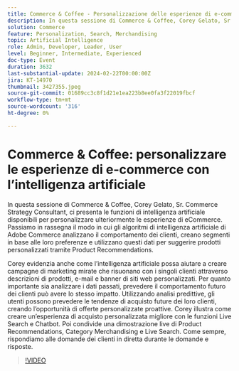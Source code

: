 ```yaml
---
title: Commerce & Coffee - Personalizzazione delle esperienze di e-commerce con l’intelligenza artificiale
description: In questa sessione di Commerce & Coffee, Corey Gelato, Sr. Commerce Strategy Consultant, ci presenta le funzioni di intelligenza artificiale disponibili per personalizzare ulteriormente le esperienze di eCommerce. Passiamo in rassegna il modo in cui gli algoritmi di intelligenza artificiale di Adobe Commerce analizzano il comportamento dei clienti, creano segmenti in base alle loro preferenze e utilizzano questi dati per suggerire prodotti personalizzati tramite Product Recommendations. Corey evidenzia anche come l’intelligenza artificiale possa aiutare a creare campagne di marketing mirate che risuonano con i singoli clienti attraverso descrizioni di prodotti, e-mail e banner di siti web personalizzati. Per quanto importante sia analizzare i dati passati, prevedere il comportamento futuro dei clienti può avere lo stesso impatto. Utilizzando analisi predittive, gli utenti possono prevedere le tendenze di acquisto future dei loro clienti, creando l’opportunità di offerte personalizzate proattive. Corey illustra come creare un’esperienza di acquisto personalizzata migliore con le funzioni Live Search e Chatbot. Poi condivide una dimostrazione live di Product Recommendations, Category Merchandising e Live Search. Come sempre, rispondiamo alle domande dei clienti in diretta durante le domande e risposte.
solution: Commerce
feature: Personalization, Search, Merchandising
topic: Artificial Intelligence
role: Admin, Developer, Leader, User
level: Beginner, Intermediate, Experienced
doc-type: Event
duration: 3632
last-substantial-update: 2024-02-22T00:00:00Z
jira: KT-14970
thumbnail: 3427355.jpeg
source-git-commit: 01689cc3c8f1d21e1ea223b8ee0fa3f22019fbcf
workflow-type: tm+mt
source-wordcount: '316'
ht-degree: 0%

---
```



# Commerce &amp; Coffee: personalizzare le esperienze di e-commerce con l’intelligenza artificiale

In questa sessione di Commerce &amp; Coffee, Corey Gelato, Sr. Commerce Strategy Consultant, ci presenta le funzioni di intelligenza artificiale disponibili per personalizzare ulteriormente le esperienze di eCommerce. Passiamo in rassegna il modo in cui gli algoritmi di intelligenza artificiale di Adobe Commerce analizzano il comportamento dei clienti, creano segmenti in base alle loro preferenze e utilizzano questi dati per suggerire prodotti personalizzati tramite Product Recommendations.

Corey evidenzia anche come l’intelligenza artificiale possa aiutare a creare campagne di marketing mirate che risuonano con i singoli clienti attraverso descrizioni di prodotti, e-mail e banner di siti web personalizzati. Per quanto importante sia analizzare i dati passati, prevedere il comportamento futuro dei clienti può avere lo stesso impatto. Utilizzando analisi predittive, gli utenti possono prevedere le tendenze di acquisto future dei loro clienti, creando l’opportunità di offerte personalizzate proattive. Corey illustra come creare un’esperienza di acquisto personalizzata migliore con le funzioni Live Search e Chatbot. Poi condivide una dimostrazione live di Product Recommendations, Category Merchandising e Live Search. Come sempre, rispondiamo alle domande dei clienti in diretta durante le domande e risposte.

>[!VIDEO](https://video.tv.adobe.com/v/3427355/?learn=on)
